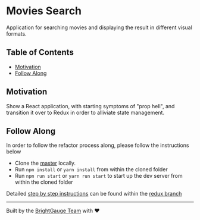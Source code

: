 # Movies Search

Application for searching movies and displaying the result in different visual formats.

## Table of Contents
- [Motivation](#motivation)
- [Follow Along](#follow-along)

## Motivation
Show a React application, with starting symptoms of "prop hell", and transition it over to Redux in order to alliviate state management.

## Follow Along
In order to follow the refactor process along, please follow the instructions below
- Clone the [master](https://github.com/BrightGauge/miamijs-presentation/tree/master) locally.
- Run `npm install` or `yarn install` from within the cloned folder
- Run `npm run start` or `yarn run start` to start up the dev server from within the cloned folder

Detailed [step by step instructions](https://github.com/BrightGauge/miamijs-presentation/blob/redux/README.md) can be found within the [redux branch](https://github.com/BrightGauge/miamijs-presentation/tree/redux)

___

Built by the [BrightGauge Team](https://www.brightgauge.com/) with ❤️
